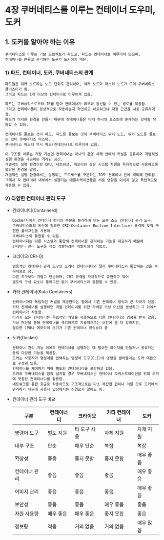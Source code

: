 # 4장 쿠버네티스를 이루는 컨테이너 도우미, 도커

## 1. 도커를 알아야 하는 이유

```
쿠버네티스를 이루는 기본 오브젝트가 파드고, 파드는 컨테이너로 이루어져 있으며,
컨테이너를 만들고 관리하는 도구가 도커이기 때문.
```

### 1) 파드, 컨테이너, 도커, 쿠버네티스의 관계

```
파드들은 워커 노드라는 노드 단위로 관리하며, 워커 노드와 마스터 노드가 모여 쿠버네티스 클러스터가 됨.
그리고 파드는 1개 이상의 컨테이너로 이루어져 있음.

파드는 쿠버네티스로부터 IP를 받아 컨테이너가 외부와 통신할 수 있는 경로를 제공함.
그리고 컨테이너들이 정상적으로 작동하는지 확인하고 네트워크나 저장 곤간을 서로 공유하게 함.
파드가 이러한 환경을 만들기 때문에 컨테이너들은 마치 하나의 호스트에 존재하는 것처럼 작동할 수 있음.

컨테이너를 돌보는 것이 파드, 파드를 돌보는 것이 쿠버네티스 워커 노드, 워커 노드를 돌보는 것이 쿠버네티스 마스터.
쿠버네티스 마스터 역시 파드(컨테이너)로 이루어져 있음.

이 구조를 이루는 가장 기본인 컨테이너는 하나의 운영 체제 안에서 커널을 공유하며 개별적인 실행 환경을 제공하는 격리된 공간.
개별적인 실행 환경이란 CPU, 네트워크, 메모리와 같은 시스템 자원을 독자적으로 사용하도록 할당된 환경을 말함.
개별적인 실행 환경에서는 실행되는 프로세스를 구분하는 ID도 컨테이너 안에 격리돼 관리됨.
그래서 각 컨테이너 내부에서 실행되는 애플리케이션들은 서로 영향을 미치지 않고 독립적으로 작동할 수 있음.
```

 ### 2) 다양한 컨테이너 관리 도구

- 컨테이너디(Containerd)

  ```
  Docker사에서 컨테이너 런타임 부분을 분리하여 만든 오픈 소스 컨테이너 관리 도구.
  쿠버네티스와의 통신에 필요한 CRI(Container Runtime Interface) 규격에 맞춰 구현한 플러그인을 사용해
  쿠버네티스와 통합할 수 있음.
  컨테이너디는 다른 시스템과 통합해 컨테이너를 관리하는 기능을 제공하기 때문에
  컨테이너 관리 도구를 직접 개발하려는 개발자에게 적합함.
  ```

- 크라이오(CRI-O)

  ```
  범용적인 컨테이너 관리 도구인 도커나 컨테이너디와 달리 쿠버네티스와 통합하는 것을 주목적으로 함.
  다른 도구보다 가볍고 단순하며, CRI 규격을 자체적으로 규현하고 있어
  별도의 구성 요소나 플러그인 없이 쿠버네티스와 통합할 수 있음.
  ```

- 카타 컨테이너(Kata Containers)

  ```
  컨테이너마다 독립적인 커널을 제공한다는 점에서 기존 컨테이너 방식과 큰 차이가 있음.
  카타 컨테이너를 실행하면 개별 컨테이너를 위한 가벼운 가상 머신을 생성하고 그 위에서 컨테이너가 작동함.
  따라서 모든 컨테이너는 독립적인 커널을 사용하므로 다른 컨테이너의 영향을 받지 않음.
  가상 머신을 통해 컨테이너를 격리하므로 기술적으로는 보안에 좀 더 강하지만,
  필요한 CPU나 메모리의 크기가 기존 컨테이너 방식보다 큼
  ```

- 도커(Docker)

  ```
  컨테이너 관리 기능 외에도 컨테이너를 실행하는 데 필요한 이미지를 만들거나 공유하는 등의 다양한 기능을 제공함.
  도커는 사용자가 명령어를 입력하는 명령어 도구(CLI)와 명령을 받아들이는 도커 데몬으로 구성돼 있음.
  컨테이너를 제어하기 위해 별도의 컨테이너디를 포함하고 있음.
  도커와 쿠버네티스를 함께 설치할 경우 쿠버네티스는 컨테이너 오케스트레이션을 위해 도커에 포함된 컨테이너디를 활용함.
  네트워크를 통한 호출로 작동하므로 구조적으로는 다소 복잡한 편이나 이를 모두 도커에서 관리하기 때문에 사용자 입장에서는 신경쓰지 않아도 됨.
  ```

- 컨테이너 관리 도구 비교

  | 구분          | 컨테이너디 | 크라이오     | 카타 컨테이너 | 도커      |
  | ------------- | ---------- | ------------ | ------------- | --------- |
  | 명령어 도구   | 별도 지원  | 타 도구 사용 | 자체 지원     | 자체 지원 |
  | 내부 구조     | 단순       | 매우 단순    | 복잡          | 복잡      |
  | 확장성        | 좋음       | 좋지 못함    | 좋지 못함     | 매우 좋음 |
  | 컨테이너 관리 | 좋음       | 좋음         | 좋음          | 매우 좋음 |
  | 이미지 관리   | 좋음       | 좋음         | 좋음          | 매우 좋음 |
  | 보안성        | 좋음       | 좋음         | 매우 좋음     | 좋음      |
  | 자원 사용량   | 매우 좋음  | 매우 좋음    | 좋지 못함     | 좋음      |
  | 정보량        | 적음       | 거의 없음    | 거의 없음     | 매우 많음 |

  